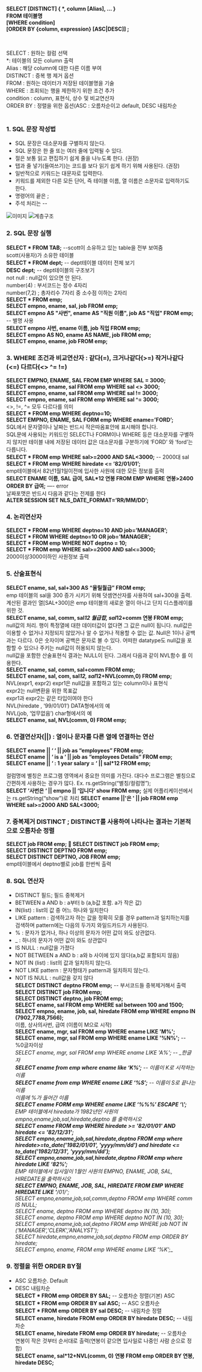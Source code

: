 __SELECT [DISTINCT] { *, column [Alias], ... }  
FROM 테이블명  
[WHERE condition]  
[ORDER BY {column, expression} [ASC|DESC]] ;__  
  
  <br>
  
SELECT : 원하는 컬럼 선택  
*:  테이블의 모든 column 출력  
Alias : 해당 column에 대한 다른 이름 부여  
DISTINCT : 증복 행 제거 옵션  
FROM : 원하는 데이터가 저장된 테이블명을 기술  
WHERE : 조회되는 행을 제한하기 위한 조건 추가  
condition : column, 표현식, 상수 및 비교연산자  
ORDER BY : 정렬을 위한 옵션(ASC : 오름차순이고 default, DESC 내림차순  
<br>

### 1. SQL 문장 작성법
- SQL 문장은 대소문자를 구별하지 않는다.
- SQL 문장은 한 줄 또는 여러 줄에 입력될 수 있다.
- 절은 보통 읽고 편집하기 쉽게 줄을 나누도록 한다. (권장)
- 탭과 줄 넣기(들여쓰기)는 코드를 보다 읽기 쉽게 하기 위해 사용된다. (권장)
- 일반적으로 키워드는 대문자로 입력한다.
- 키워드를 제외한 다른 모든 단어, 즉 테이블 이름, 열 이름은 소문자로 입력하기도 한다.
- 명령어의 끝은 ;
- 주석 처리는 --

![이미지](https://img1.daumcdn.net/thumb/R1280x0/?scode=mtistory2&fname=https%3A%2F%2Fblog.kakaocdn.net%2Fdn%2FWj5i9%2Fbtq6nbalQRh%2F4D8Gku1sb3H3qBgu45j4k1%2Fimg.png)
![계층구조](https://img1.daumcdn.net/thumb/R1280x0/?scode=mtistory2&fname=https%3A%2F%2Fblog.kakaocdn.net%2Fdn%2FA9gkQ%2Fbtq6ll6lOax%2FyfPmyoVyyUliKNkV3Fknh0%2Fimg.jpg)


### 2. SQL 문장 실행
__SELECT * FROM TAB;__ --scott이 소유하고 있는 table을 전부 보여줌  
scott(사용자)가 소유한 테이블  
__SELECT * FROM dept;__ -- dept테이블 데이터 전체 보기  
__DESC dept;__          -- dept테이블의 구조보기  
not null : null값이 있으면 안 된다.  
number(4) : 부서코드는 정수 4자리  
number(7,2) ; 총자리수 7자리 중 소수점 이하는 2자리  
__SELECT * FROM emp;__  
__SELECT empno, ename, sal, job FROM emp;  
SELECT empno AS "사번", ename AS "직원 이름", job AS "직업" FROM emp;__ -- 별명 사용  
__SELECT empno 사번, ename 이름, job 직업 FROM emp;  
SELECT empno AS NO, ename AS NAME, job FROM emp;    
SELECT empno, ename, job FROM emp;__  

### 3. WHERE 조건과 비교연산자 : 같다(=), 크거나같다(>=) 작거나같다(<=) 다르다(<> ^= !=)  
__SELECT EMPNO, ENAME, SAL FROM EMP WHERE SAL = 3000;  
SELECT empno, ename, sal FROM emp WHERE sal <> 3000;  
SELECT empno, ename, sal FROM emp WHERE sal != 3000;  
SELECT empno, ename, sal FROM emp WHERE sal ^= 3000;__  
<>, !=, ^= 모두 다르다를 의미  
__SELECT * FROM emp WHERE deptno=10;  
SELECT EMPNO, ENAME, SAL FORM emp WHERE ename=’FORD’;__  
SQL에서 문자열이나 날짜는 반드시 작은따옴표안에 표시해야 합니다.  
SQL문에 사용되는 키워드인 SELECT나 FORM이나 WHERE 등은 대소문자를 구별하지 않지만 테이블 내에 저장된 데이터 값은 대소문자를 구분하기에 ‘FORD’ 와 ‘ford’는 다릅니다.  
__SELECT * FROM emp WHERE sal>=2000 AND SAL<3000;__ -- 2000대 sal  
__SELECT * FROM emp WHERE hiredate <= ‘82/01/01’;__  
emp테이블에서 82년1월1일이전에 입사한 사원에 대한 모든 정보를 출력  
__SELECT ENAME 이름, SAL 급여, SAL*12 연봉 FROM EMP WHERE 연봉>2400 ORDER BY 급여;__ —- error  
날짜포맷은 반드시 다음과 같다는 전제를 한다  
__ALTER SESSION SET NLS_DATE_FORMAT=’RR/MM/DD’;__  
  
### 4. 논리연산자
__SELECT * FROM emp WHERE deptno=10 AND job=’MANAGER’;  
SELECT * FROM WHERE deptno=10 OR job=’MANAGER’;  
SELECT * FROM emp WHERE NOT deptno = 10;  
SELECT * FROM emp WHERE sal>=2000 AND sal<=3000;__  
2000이상3000이하인 사원정보 출력  

### 5. 산술표현식
__SELECT ename, sal, sal+300 AS “올릴월급” FROM emp;__  
emp 테이블의 sal을 300 증가 시키기 위해 덧셈연산자를 사용하여 sal+300을 출력. 계산된 결과인 열[SAL+300]은 emp 테이블의 새로운 열이 아니고 단지 디스플레이를 위한 것.  
__SELECT ename, sal, comm, sal*12 월급합, sal*12+comm 연봉 FROM emp;__  
null값의 처리. 행이 특정열에 대한 데이터값이 없다면 그 값은 null이 됩니다. null값은 이용할 수 없거나 지정되지 않았거나 알 수 없거나 적용할 수 없는 값. Null은 1이나 공백과는 다르다. 0은 숫자이며 공백은 문자로 볼 수 있다. 어떠한 datatype도 null값을 포함할 수 있으나 주키는 null값이 허용되지 않는다.  
null값을 포함한 산술표현식 결과는 NULL이 된다. 그래서 다음과 같이 NVL함수 를 이용한다.  
__SELECT ename, sal, comm, sal+comm FROM emp;__  
__SELECT ename, sal, com, sal*12, sal*12+NVL(comm,0) FROM emp;__  
NVL(expr1, expr2)  expr1은 null값을 포함하고 있는 column이나 표현식                        
expr2는 null변환을 위한 목표값  
expr1과 expr2는 같은 타입이여야 한다  
NVL(hiredate , ‘99/01/01’) DATA형에서의 예  
NVL(job, ‘업무없음’)      char형에서의 예  
__SELECT ename, sal, NVL(comm, 0) FROM emp;__  

### 6. 연결연산자(||) : 열이나 문자를 다른 열에 연결하는 연산  
__SELECT ename || ‘  ‘ || job as “employees” FROM emp;  
SELECT ename || ‘ is a ‘ || job as “employees Details” FROM emp;  
SELECT ename || ‘ : 1 year salary = ‘ || sal*12 FROM emp;__  

컬럼명에 별칭은 프로그램 영역에서 중요한 의미를 가진다. 대다수 프로그램은 별칭으로 간편하게 사용하는 경우가 많다. Ex. rs.getString(“별칭/컬럼명”);   
__SELECT ‘사번은 ‘ || empno || ‘입니다’ show FROM emp;__
실제 어플리케이션에서는 rs.getString(“show”)로 처리
__SELECT ename ||'은 ' || job
FROM emp
WHERE sal>=2000 AND SAL<3000;__
  
### 7. 중복제거 DISTINCT ; DISTINCT를 사용하여 나타나는 결과는 기본적으로 오름차순 정렬  
__SELECT job FROM emp;  SELECT DISTINCT job FROM emp;  
SELECT DISTINCT DEPTNO FROM emp;  
SELECT DISTINCT DEPTNO, JOB FROM emp;__  
emp테이블에서 deptno별로 job를 한번씩 출력   

### 8. SQL 연산자
- DISTINCT 필드; 필드 중복제거  
- BETWEEN a AND b : a부터 b (a,b값 포함. a가 작은 값)  
- IN(list)            : list의 값 중 어느 하나와 일치한다  
- LIKE pattern       : 검색하고자 하는 값을 정확히 모를 경우 pattern과 일치하는지를 검색하며 pattern에는 다음의 두가지 와일드카드가 사용된다.  
- % : 문자가 없거나, 하나 이상의 문자가 어떤 값이 와도 상관없다.  
- _ : 하나의 문자가 어떤 값이 와도 상관없다  
- IS NULL                : null값을 가졌다  
- NOT BETWEEN a AND b : a와 b 사이에 있지 않다(a,b값 포함되지 않음)  
- NOT IN (list)            : list의 값과 일치하지 않는다.  
- NOT LIKE pattern       : 문자형태가 pattern과 일치하지 않는다.  
- NOT IS NULL           : null값을 갖지 않다  
__SELECT DISTINCT deptno FROM emp;__ -- 부서코드들 중복제거해서 출력  
__SELECT DISTINCT job FROM emp;  
SELECT DISTINCT deptno, job FROM emp;  
SELECT ename, sal FROM emp WHERE sal between 100 and 1500;  
SELECT empno, ename, job, sal, hiredate FROM emp WHERE empno IN (7902,7788,7566);__  
이름, 상사의사번, 급여 (이름이 M으로 시작)  
__SELECT ename, mgr, sal FROM emp WHERE ename LIKE 'M%';  
SELECT ename, mgr, sal FROM emp WHERE ename LIKE '%N%';__ -- %0글자이상  
__SELECT ename, mgr, sal FROM emp WHERE ename LIKE '_A%';__ -- _한글자  
__SELECT ename from emp where ename like ‘K%’;__ -- 이름이 K로 시작하는 이름  
__SELECT ename from emp WHERE ename LIKE ‘%S’;__ -- 이름이 S로 끝나는 이름  
이름에 %가 들어간 이름  
__SELECT ename FORM emp WHERE ename LIKE ‘%\%%’ ESCAPE ‘\’;__  
EMP 테이블에서 hiredate가 1982년인 사원의 empno,ename,job,sal,hiredate,deptno 를 출력하시오  
__SELECT ename FROM emp WHERE hiredate >= '82/01/01' AND hiredate <= '82/12/31';  
SELECT empno,ename,job,sal,hiredate,deptno FROM emp where hiredate>=to_date('1982/01/01', 'yyyy/mm/dd') and hiredate <= to_date('1982/12/31', 'yyyy/mm/dd');__  
__SELECT empno,ename,job,sal,hiredate,deptno FROM emp where hiredate LIKE ‘82%’;__  
EMP 테이블에서 입사일이 1월인 사원의 EMPNO, ENAME, JOB, SAL, HIREDATE을 출력하시오  
__SELECT EMPNO, ENAME, JOB, SAL, HIREDATE FROM EMP WHERE HIREDATE LIKE '__/01/__';  
SELECT empno,ename,job,sal,comm,deptno FROM emp WHERE comm IS NULL;  
SELECT ename, deptno FROM emp WHERE deptno IN (10, 30);  
SELECT ename, deptno FROM emp WHERE deptno NOT IN (10, 30);  
SELECT empno,ename,job,sal,deptno FROM emp WHERE job NOT IN ('MANAGER','CLERK','ANALYST');  
SELECT hiredate,empno,ename,job,sal,deptno  FROM emp  ORDER BY hiredate;  
SELECT empno, ename, FROM emp WHERE ename LIKE ‘%K’;__  

### 9. 정렬을 위한 ORDER BY절
- ASC 오름차순. Default  
- DESC 내림차순  
__SELECT *  FROM emp ORDER BY SAL;__ -- 오름차순 정렬(기본) ASC  
__SELECT * FROM emp ORDER BY sal ASC;__ -- ASC 오름차순  
__SELECT * FROM emp ORDER BY sal DESC;__ -- 내림차순 정렬  
__SELECT ename, hiredate FROM emp ORDER BY hiredate DESC;__ -- 내림차순  
__SELECT ename, hiredate FROM emp ORDER BY hiredate;__ -- 오름차순  
연봉이 작은 것부터 순서대로 출력(연봉이 같으면 입사일로 나중인 사람 순으로 정함)  
__SELECT ename, sal*12+NVL(comm, 0) 연봉 FROM emp ORDER BY 연봉, hiredate DESC;__  

